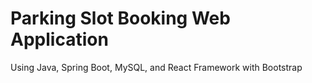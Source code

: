 # Parking Slot Booking Web Application
 Using Java, Spring Boot, MySQL, and React Framework with Bootstrap
